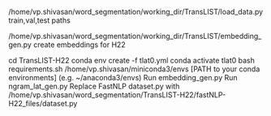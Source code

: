 /home/vp.shivasan/word_segmentation/working_dir/TransLIST/load_data.py 
    train,val,test paths

/home/vp.shivasan/word_segmentation/working_dir/TransLIST/embedding_gen.py
    create embeddings for H22



cd TransLIST-H22
conda env create -f tlat0.yml
conda activate tlat0
bash requirements.sh /home/vp.shivasan/miniconda3/envs [PATH to your conda environments] (e.g. ~/anaconda3/envs)
Run embedding_gen.py
Run ngram_lat_gen.py
Replace  FastNLP dataset.py with /home/vp.shivasan/word_segmentation/TransLIST-H22/fastNLP-H22_files/dataset.py

